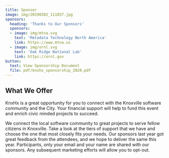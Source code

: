 ```yaml
---
title: Sponsor
image: img/20190302_111037.jpg
sponsors:
  heading: 'Thanks to Our Sponsors'
  sponsors:
  - image: img/mtna.svg
    text: 'Metadata Technology North America'
    link: https://www.mtna.us
  - image: img/ornl.svg
    text: 'Oak Ridge National Lab'
    link: https://ornl.gov
button:
  text: View Sponsorship Document
  file: pdf/knxhx_sponsorship_2020.pdf
---
```


## What We Offer

KnxHx is a great opportunity for you to connect with the Knoxville software
community and the City. Your financial support will help to fund this event
and enrich civic minded projects to succeed.

We connect the local software community to great projects to serve fellow citizens in Knoxville. Take a look at the tiers of support that we have and choose the one that most closely fits your needs. Our sponsors last year got great feedback from the attendees, and we hope to deliver the same this year. Participants, only your email and your name are shared with our sponsors. Any subsequent marketing efforts will allow you to opt-out.

